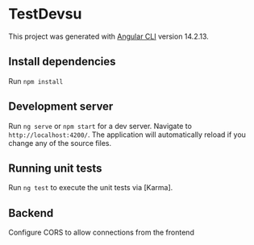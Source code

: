 # TestDevsu

This project was generated with [Angular CLI](https://github.com/angular/angular-cli) version 14.2.13.

## Install dependencies

Run `npm install`

## Development server

Run `ng serve` or `npm start` for a dev server. Navigate to `http://localhost:4200/`. The application will automatically reload if you change any of the source files.

## Running unit tests

Run `ng test` to execute the unit tests via [Karma].

## Backend
Configure CORS to allow connections from the frontend


